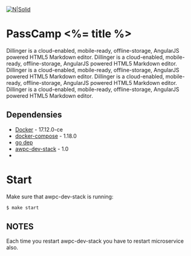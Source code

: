 [![N|Solid](https://pass.camp/assets/logo.svg)](https://pass.camp/start/login)

# PassCamp <%= title %>
Dillinger is a cloud-enabled, mobile-ready, offline-storage, AngularJS powered HTML5 Markdown editor. Dillinger is a cloud-enabled, mobile-ready, offline-storage, AngularJS powered HTML5 Markdown editor. Dillinger is a cloud-enabled, mobile-ready, offline-storage, AngularJS powered HTML5 Markdown editor. Dillinger is a cloud-enabled, mobile-ready, offline-storage, AngularJS powered HTML5 Markdown editor. Dillinger is a cloud-enabled, mobile-ready, offline-storage, AngularJS powered HTML5 Markdown editor.
## Dependensies

  - [Docker]() - 17.12.0-ce
  - [docker-compose]() - 1.18.0
  - [go dep]() 
  - [awpc-dev-stack]() - 1.0
  - 

# Start 
Make sure that awpc-dev-stack is running:
```sh
$ make start
```

## NOTES
Each time you restart awpc-dev-stack you have to restart microservice also.